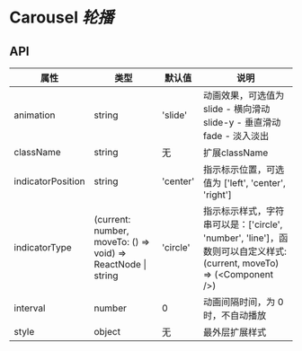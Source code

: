 # Carousel *轮播*

<example />

## API

| 属性 | 类型 | 默认值 | 说明 |
| --- | --- | --- | --- |
| animation | string | 'slide' | 动画效果，可选值为<br />slide - 横向滑动<br />slide-y - 垂直滑动<br />fade - 淡入淡出 |
| className | string | 无 | 扩展className |
| indicatorPosition | string | 'center' | 指示标示位置，可选值为 \['left', 'center', 'right'] |
| indicatorType | (current: number, moveTo: () => void) => ReactNode \| string | 'circle' | 指示标示样式，字符串可以是：\['circle', 'number', 'line']，函数则可以自定义样式: (current, moveTo) => (<Component /\>) |
| interval | number | 0 | 动画间隔时间，为 0 时，不自动播放 |
| style | object | 无 | 最外层扩展样式 |
